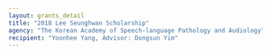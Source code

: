 ```yaml
---
layout: grants_detail
title: "2018 Lee Seunghwan Scholarship"
agency: "The Korean Academy of Speech-language Pathology and Audiology"
recipient: "Yoonhee Yang, Advisor: Dongsun Yim"
---
```

